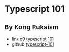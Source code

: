 



# Typescript 101

## By Kong Ruksiam

- link [c9 typescript 101](https://ide.c9.io/isphins/typescript-101)
- github [typescript-101](https://github.com/bonbonpa/typescript-101.git)